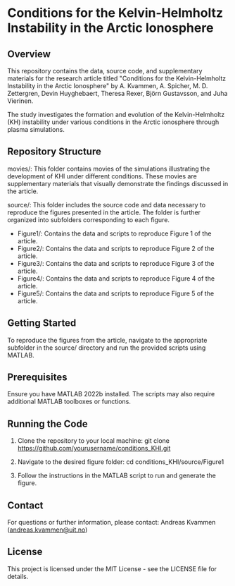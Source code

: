 # Conditions for the Kelvin-Helmholtz Instability in the Arctic Ionosphere

## Overview
This repository contains the data, source code, and supplementary materials for the research article titled
"Conditions for the Kelvin-Helmholtz Instability in the Arctic Ionosphere" by A. Kvammen, A. Spicher,
 M. D. Zettergren, Devin Huyghebaert, Theresa Rexer, Björn Gustavsson, and Juha Vierinen.

The study investigates the formation and evolution of the Kelvin-Helmholtz (KH) instability under various
conditions in the Arctic ionosphere through plasma simulations. 

<p align="center">
 <![](KHI.gif)>
</p>

## Repository Structure
movies/: This folder contains movies of the simulations illustrating the development of KHI under different
conditions. These movies are supplementary materials that visually demonstrate the findings discussed in
the article.

source/: This folder includes the source code and data necessary to reproduce the figures presented in the
article. The folder is further organized into subfolders corresponding to each figure.
- Figure1/: Contains the data and scripts to reproduce Figure 1 of the article.
- Figure2/: Contains the data and scripts to reproduce Figure 2 of the article.
- Figure3/: Contains the data and scripts to reproduce Figure 3 of the article.
- Figure4/: Contains the data and scripts to reproduce Figure 4 of the article.
- Figure5/: Contains the data and scripts to reproduce Figure 5 of the article.

## Getting Started
To reproduce the figures from the article, navigate to the appropriate subfolder in the source/ directory
and run the provided scripts using MATLAB.

## Prerequisites
Ensure you have MATLAB 2022b installed. The scripts may also require additional MATLAB toolboxes or
functions.

## Running the Code
1. Clone the repository to your local machine:
git clone https://github.com/yourusername/conditions_KHI.git

3. Navigate to the desired figure folder:
cd conditions_KHI/source/Figure1

4. Follow the instructions in the MATLAB script to run and generate the figure.

## Contact
For questions or further information, please contact:
Andreas Kvammen (andreas.kvammen@uit.no)

## License
This project is licensed under the MIT License - see the LICENSE file for details.

